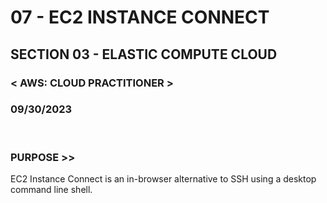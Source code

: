 # 07 - EC2 INSTANCE CONNECT

## SECTION 03 - ELASTIC COMPUTE CLOUD <br>

### < AWS: CLOUD PRACTITIONER > <br>

### 09/30/2023 <br>

<br>

### PURPOSE >>

EC2 Instance Connect is an in-browser alternative to SSH using a desktop command line shell.
<br>

